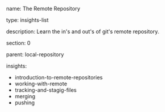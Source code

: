 name: The Remote Repository

type: insights-list

description: Learn the in's and out's of git's remote repository.

section: 0

parent: local-repository

insights:
  - introduction-to-remote-repositories
  - working-with-remote
  - tracking-and-stagig-files
  - merging
  - pushing
